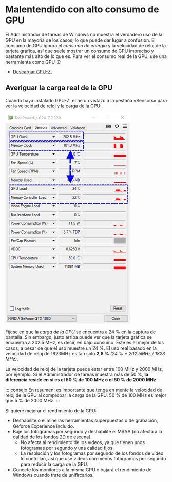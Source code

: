# Malentendido con alto consumo de GPU

El Administrador de tareas de Windows no muestra el verdadero uso de la GPU en la mayoría de los casos, lo que puede dar lugar a confusión. El consumo de GPU ignora el *consumo de energía* y la velocidad de reloj de la tarjeta gráfica, así que suele mostrar un consumo de GPU impreciso y bastante más alto de lo que es. Para ver el consumo real de la GPU, use una herramienta como GPU-Z:

* [Descargar GPU-Z.](https://www.techpowerup.com/gpuz/)

## Averiguar la carga real de la GPU

Cuando haya instalado GPU-Z, eche un vistazo a la pestaña «Sensors» para ver la velocidad de reloj y la carga de la GPU:

![Consumo real de la GPU](./gpuz.png)

Fíjese en que la *carga de la GPU* se encuentra a 24 % en la captura de pantalla. Sin embargo, justo arriba puede ver que la tarjeta gráfica se encuentra a 202.5 MHz, es decir, en bajo consumo. Este es el mejor de los casos, a pesar de que el uso muestre un 24 %. El uso real basado en la velocidad de reloj de 1823MHz es tan solo **2,6 %** *(24 % * 202.5MHz / 1823 MHz)*.

La velocidad de reloj de la tarjeta puede estar entre 100 MHz y 2000 MHz, por ejemplo. Si el Administrador de tareas muestra más de 50 %, **la diferencia reside en si es el 50 % de 100 MHz o el 50 % de 2000 MHz**.

::: consejo En resumen: es importante que tenga en mente la velocidad de reloj de la GPU al comprobar la carga de la GPU. 50 % de 100 MHz es mejor que 5 % de 2000 MHz. :::

Si quiere mejorar el rendimiento de la GPU:

* Deshabilite o elimine las herramientas superpuestas o de grabación, Geforce Experience incluido.
* Baje los fotogramas por segundo y deshabilite el MSAA (no afecta a la calidad de los fondos 2D de escena).
    * No afecta al rendimiento de los vídeos, ya que tienen unos fotogramas por segundo y una calidad fijos.
    * La resolución y los fotogramas por segundo de los fondos de vídeo lo controlan, así que use vídeos con menos fotogramas por segundo para reducir la carga de la GPU.
* Conecte los monitores a la misma GPU o bajará el rendimiento de Windows cuando trate de unifircarlos.